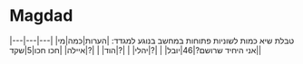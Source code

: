 # Magdad
טבלת שיא כמות לשוניות פתוחות במחשב בנוגע למגדד:
|הערות|כמה|מי|
|---|---|---|
|אני היחיד שרושם?|46|יובל|
|   |?|יהלי|
|   |?|הוד|
|   |?|איילה|
|חכו חכו|5|שקד|
